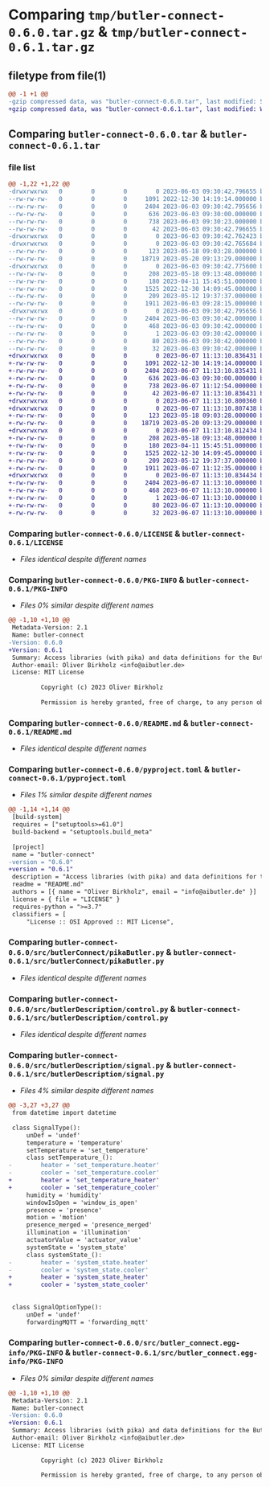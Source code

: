 # Comparing `tmp/butler-connect-0.6.0.tar.gz` & `tmp/butler-connect-0.6.1.tar.gz`

## filetype from file(1)

```diff
@@ -1 +1 @@
-gzip compressed data, was "butler-connect-0.6.0.tar", last modified: Sat Jun  3 09:30:42 2023, max compression
+gzip compressed data, was "butler-connect-0.6.1.tar", last modified: Wed Jun  7 11:13:10 2023, max compression
```

## Comparing `butler-connect-0.6.0.tar` & `butler-connect-0.6.1.tar`

### file list

```diff
@@ -1,22 +1,22 @@
-drwxrwxrwx   0        0        0        0 2023-06-03 09:30:42.796655 butler-connect-0.6.0/
--rw-rw-rw-   0        0        0     1091 2022-12-30 14:19:14.000000 butler-connect-0.6.0/LICENSE
--rw-rw-rw-   0        0        0     2404 2023-06-03 09:30:42.795656 butler-connect-0.6.0/PKG-INFO
--rw-rw-rw-   0        0        0      636 2023-06-03 09:30:00.000000 butler-connect-0.6.0/README.md
--rw-rw-rw-   0        0        0      738 2023-06-03 09:30:23.000000 butler-connect-0.6.0/pyproject.toml
--rw-rw-rw-   0        0        0       42 2023-06-03 09:30:42.796655 butler-connect-0.6.0/setup.cfg
-drwxrwxrwx   0        0        0        0 2023-06-03 09:30:42.762423 butler-connect-0.6.0/src/
-drwxrwxrwx   0        0        0        0 2023-06-03 09:30:42.765684 butler-connect-0.6.0/src/butlerConnect/
--rw-rw-rw-   0        0        0      123 2023-05-18 09:03:28.000000 butler-connect-0.6.0/src/butlerConnect/__init__.py
--rw-rw-rw-   0        0        0    18719 2023-05-20 09:13:29.000000 butler-connect-0.6.0/src/butlerConnect/pikaButler.py
-drwxrwxrwx   0        0        0        0 2023-06-03 09:30:42.775600 butler-connect-0.6.0/src/butlerDescription/
--rw-rw-rw-   0        0        0      208 2023-05-18 09:13:48.000000 butler-connect-0.6.0/src/butlerDescription/__init__.py
--rw-rw-rw-   0        0        0      180 2023-04-11 15:45:51.000000 butler-connect-0.6.0/src/butlerDescription/component.py
--rw-rw-rw-   0        0        0     1525 2022-12-30 14:09:45.000000 butler-connect-0.6.0/src/butlerDescription/control.py
--rw-rw-rw-   0        0        0      209 2023-05-12 19:37:37.000000 butler-connect-0.6.0/src/butlerDescription/group.py
--rw-rw-rw-   0        0        0     1911 2023-06-03 09:28:15.000000 butler-connect-0.6.0/src/butlerDescription/signal.py
-drwxrwxrwx   0        0        0        0 2023-06-03 09:30:42.795656 butler-connect-0.6.0/src/butler_connect.egg-info/
--rw-rw-rw-   0        0        0     2404 2023-06-03 09:30:42.000000 butler-connect-0.6.0/src/butler_connect.egg-info/PKG-INFO
--rw-rw-rw-   0        0        0      468 2023-06-03 09:30:42.000000 butler-connect-0.6.0/src/butler_connect.egg-info/SOURCES.txt
--rw-rw-rw-   0        0        0        1 2023-06-03 09:30:42.000000 butler-connect-0.6.0/src/butler_connect.egg-info/dependency_links.txt
--rw-rw-rw-   0        0        0       80 2023-06-03 09:30:42.000000 butler-connect-0.6.0/src/butler_connect.egg-info/requires.txt
--rw-rw-rw-   0        0        0       32 2023-06-03 09:30:42.000000 butler-connect-0.6.0/src/butler_connect.egg-info/top_level.txt
+drwxrwxrwx   0        0        0        0 2023-06-07 11:13:10.836431 butler-connect-0.6.1/
+-rw-rw-rw-   0        0        0     1091 2022-12-30 14:19:14.000000 butler-connect-0.6.1/LICENSE
+-rw-rw-rw-   0        0        0     2404 2023-06-07 11:13:10.835431 butler-connect-0.6.1/PKG-INFO
+-rw-rw-rw-   0        0        0      636 2023-06-03 09:30:00.000000 butler-connect-0.6.1/README.md
+-rw-rw-rw-   0        0        0      738 2023-06-07 11:12:54.000000 butler-connect-0.6.1/pyproject.toml
+-rw-rw-rw-   0        0        0       42 2023-06-07 11:13:10.836431 butler-connect-0.6.1/setup.cfg
+drwxrwxrwx   0        0        0        0 2023-06-07 11:13:10.800360 butler-connect-0.6.1/src/
+drwxrwxrwx   0        0        0        0 2023-06-07 11:13:10.807438 butler-connect-0.6.1/src/butlerConnect/
+-rw-rw-rw-   0        0        0      123 2023-05-18 09:03:28.000000 butler-connect-0.6.1/src/butlerConnect/__init__.py
+-rw-rw-rw-   0        0        0    18719 2023-05-20 09:13:29.000000 butler-connect-0.6.1/src/butlerConnect/pikaButler.py
+drwxrwxrwx   0        0        0        0 2023-06-07 11:13:10.812434 butler-connect-0.6.1/src/butlerDescription/
+-rw-rw-rw-   0        0        0      208 2023-05-18 09:13:48.000000 butler-connect-0.6.1/src/butlerDescription/__init__.py
+-rw-rw-rw-   0        0        0      180 2023-04-11 15:45:51.000000 butler-connect-0.6.1/src/butlerDescription/component.py
+-rw-rw-rw-   0        0        0     1525 2022-12-30 14:09:45.000000 butler-connect-0.6.1/src/butlerDescription/control.py
+-rw-rw-rw-   0        0        0      209 2023-05-12 19:37:37.000000 butler-connect-0.6.1/src/butlerDescription/group.py
+-rw-rw-rw-   0        0        0     1911 2023-06-07 11:12:35.000000 butler-connect-0.6.1/src/butlerDescription/signal.py
+drwxrwxrwx   0        0        0        0 2023-06-07 11:13:10.834434 butler-connect-0.6.1/src/butler_connect.egg-info/
+-rw-rw-rw-   0        0        0     2404 2023-06-07 11:13:10.000000 butler-connect-0.6.1/src/butler_connect.egg-info/PKG-INFO
+-rw-rw-rw-   0        0        0      468 2023-06-07 11:13:10.000000 butler-connect-0.6.1/src/butler_connect.egg-info/SOURCES.txt
+-rw-rw-rw-   0        0        0        1 2023-06-07 11:13:10.000000 butler-connect-0.6.1/src/butler_connect.egg-info/dependency_links.txt
+-rw-rw-rw-   0        0        0       80 2023-06-07 11:13:10.000000 butler-connect-0.6.1/src/butler_connect.egg-info/requires.txt
+-rw-rw-rw-   0        0        0       32 2023-06-07 11:13:10.000000 butler-connect-0.6.1/src/butler_connect.egg-info/top_level.txt
```

### Comparing `butler-connect-0.6.0/LICENSE` & `butler-connect-0.6.1/LICENSE`

 * *Files identical despite different names*

### Comparing `butler-connect-0.6.0/PKG-INFO` & `butler-connect-0.6.1/PKG-INFO`

 * *Files 0% similar despite different names*

```diff
@@ -1,10 +1,10 @@
 Metadata-Version: 2.1
 Name: butler-connect
-Version: 0.6.0
+Version: 0.6.1
 Summary: Access libraries (with pika) and data definitions for the Buttler project.
 Author-email: Oliver Birkholz <info@aibutler.de>
 License: MIT License
         
         Copyright (c) 2023 Oliver Birkholz
         
         Permission is hereby granted, free of charge, to any person obtaining a copy
```

### Comparing `butler-connect-0.6.0/README.md` & `butler-connect-0.6.1/README.md`

 * *Files identical despite different names*

### Comparing `butler-connect-0.6.0/pyproject.toml` & `butler-connect-0.6.1/pyproject.toml`

 * *Files 1% similar despite different names*

```diff
@@ -1,14 +1,14 @@
 [build-system]
 requires = ["setuptools>=61.0"]
 build-backend = "setuptools.build_meta"
 
 [project]
 name = "butler-connect"
-version = "0.6.0"
+version = "0.6.1"
 description = "Access libraries (with pika) and data definitions for the Buttler project."
 readme = "README.md"
 authors = [{ name = "Oliver Birkholz", email = "info@aibutler.de" }]
 license = { file = "LICENSE" }
 requires-python = ">=3.7"
 classifiers = [
     "License :: OSI Approved :: MIT License",
```

### Comparing `butler-connect-0.6.0/src/butlerConnect/pikaButler.py` & `butler-connect-0.6.1/src/butlerConnect/pikaButler.py`

 * *Files identical despite different names*

### Comparing `butler-connect-0.6.0/src/butlerDescription/control.py` & `butler-connect-0.6.1/src/butlerDescription/control.py`

 * *Files identical despite different names*

### Comparing `butler-connect-0.6.0/src/butlerDescription/signal.py` & `butler-connect-0.6.1/src/butlerDescription/signal.py`

 * *Files 4% similar despite different names*

```diff
@@ -3,27 +3,27 @@
 from datetime import datetime
 
 class SignalType():
     unDef = 'undef'
     temperature = 'temperature'
     setTemperature = 'set_temperature'
     class setTemperature_():
-        heater = 'set_temperature.heater'
-        cooler = 'set_temperature.cooler'
+        heater = 'set_temperature_heater'
+        cooler = 'set_temperature_cooler'
     humidity = 'humidity'
     windowIsOpen = 'window_is_open'
     presence = 'presence'
     motion = 'motion'
     presence_merged = 'presence_merged'
     illumination = 'illumination'
     actuatorValue = 'actuator_value'
     systemState = 'system_state'
     class systemState_():
-        heater = 'system_state.heater'
-        cooler = 'system_state.cooler'
+        heater = 'system_state_heater'
+        cooler = 'system_state_cooler'
     
 
 class SignalOptionType():
     unDef = 'undef'
     forwardingMQTT = 'forwarding_mqtt'
```

### Comparing `butler-connect-0.6.0/src/butler_connect.egg-info/PKG-INFO` & `butler-connect-0.6.1/src/butler_connect.egg-info/PKG-INFO`

 * *Files 0% similar despite different names*

```diff
@@ -1,10 +1,10 @@
 Metadata-Version: 2.1
 Name: butler-connect
-Version: 0.6.0
+Version: 0.6.1
 Summary: Access libraries (with pika) and data definitions for the Buttler project.
 Author-email: Oliver Birkholz <info@aibutler.de>
 License: MIT License
         
         Copyright (c) 2023 Oliver Birkholz
         
         Permission is hereby granted, free of charge, to any person obtaining a copy
```

